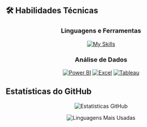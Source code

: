 ## 🛠 Habilidades Técnicas

<div align="center">

### Linguagens e Ferramentas
[![My Skills](https://skillicons.dev/icons?i=python,sql,mysql,postgresql,git,github,vscode,linux,aws,azure,figma,html,css,tensorflow,sklearn,matlab&perline=8)](https://skillicons.dev)

### Análise de Dados
[![Power BI](https://img.shields.io/badge/Power_BI-F2C811?style=for-the-badge&logo=Power%20BI&logoColor=white)](https://powerbi.microsoft.com/)
[![Excel](https://img.shields.io/badge/Excel-217346?style=for-the-badge&logo=microsoft-excel&logoColor=white)](https://www.microsoft.com/pt-br/microsoft-365/excel)
[![Tableau](https://img.shields.io/badge/Tableau-E97627?style=for-the-badge&logo=Tableau&logoColor=white)](https://www.tableau.com/)

</div>

##  Estatísticas do GitHub

<div align="center">

![Estatísticas GitHub](https://github-readme-stats.vercel.app/api?username=JonasCandid0&theme=algolia&show_icons=true&hide_border=true&count_private=true)

![Linguagens Mais Usadas](https://github-readme-stats.vercel.app/api/top-langs/?username=JonasCandid0&theme=algolia&layout=compact&hide_border=true)

</div>

